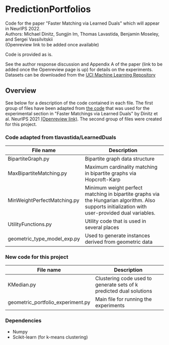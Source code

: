 # PredictionPortfolios

Code for the paper "Faster Matching via Learned Duals" which will appear in NeurIPS 2022.  
Authors: Michael Dinitz, Sungjin Im, Thomas Lavastida, Benjamin Moseley, and Sergei Vassilvitskii  
(Openreview link to be added once available)

Code is provided as is.

See the author response discussion and Appendix A of the paper (link to be added once the Openreview page is up) for details on the experiments.  Datasets can be downloaded from the [UCI Machine Learning Repository](https://archive.ics.uci.edu/ml/index.php)

## Overview

See below for a description of the code contained in each file.  The first group of files have been adapted from [the code](https://github.com/tlavastida/LearnedDuals) that was used for the experimental section in "Faster Matchings via Learned Duals" by Dinitz et al. NeurIPS 2021 [(Openreview link)](https://openreview.net/forum?id=kB8eks2Edt8).  The second group of files were created for this project.

### Code adapted from tlavastida/LearnedDuals

| File name | Description |
| ----------- | ----------- |
| BipartiteGraph.py | Bipartite graph data structure |
| MaxBipartiteMatching.py | Maximum cardinality matching in bipartite graphs via Hopcroft-Karp |
| MinWeightPerfectMatching.py | Minimum weight perfect matching in bipartite graphs via the Hungarian algorithm.  Also supports initialization with user-provided dual variables. |
| UtilityFunctions.py | Utility code that is used in several places |
| geometric_type_model_exp.py | Used to generate instances derived from geometric data |


### New code for this project

| File name | Description |
| ----------- | ----------- |
| KMedian.py | Clustering code used to generate sets of k predicted dual solutions |
| geometric_portfolio_experiment.py | Main file for running the experiments |

### Dependencies

- Numpy
- Scikit-learn (for k-means clustering)